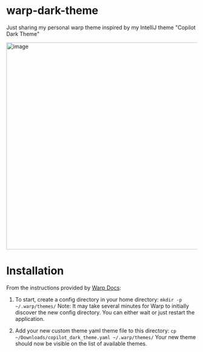 # warp-dark-theme
Just sharing my personal warp theme inspired by my IntelliJ theme "Copilot Dark Theme" 

<img width="545" alt="image" src="https://github.com/nathcakes/warp-dark-theme/assets/63271413/c01f5591-9c93-4a20-b0f2-495c5c705008">


# Installation 
From the instructions provided by [Warp Docs](https://docs.warp.dev/appearance/custom-themes): 

1. To start, create a config directory in your home directory:
`mkdir -p ~/.warp/themes/`
Note: It may take several minutes for Warp to initially discover the new config directory. You can either wait or just restart the application.

3. Add your new custom theme yaml theme file to this directory:
`cp ~/Downloads/copilot_dark_theme.yaml ~/.warp/themes/`
Your new theme should now be visible on the list of available themes.
